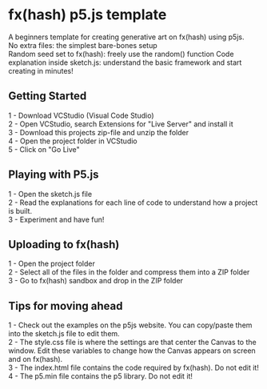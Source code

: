 # fx(hash) p5.js template
A beginners template for creating generative art on fx(hash) using p5js. </br>
No extra files: the simplest bare-bones setup </br>
Random seed set to fx(hash): freely use the random() function
Code explanation inside sketch.js: understand the basic framework and start creating in minutes!


<h2>Getting Started</h2>

1 - Download VCStudio (Visual Code Studio) </br>
2 - Open VCStudio, search Extensions for "Live Server" and install it </br>
3 - Download this projects zip-file and unzip the folder </br>
4 - Open the project folder in VCStudio </br>
5 - Click on "Go Live" </br>

<h2>Playing with P5.js</h2>

1 - Open the sketch.js file <br>
2 - Read the explanations for each line of code to understand how a project is built. <br>
3 - Experiment and have fun! </br>

<h2>Uploading to fx(hash)</h2>
1 - Open the project folder </br>
2 - Select all of the files in the folder and compress them into a ZIP folder </br>
3 - Go to fx(hash) sandbox and drop in the ZIP folder </br>

<h2>Tips for moving ahead</h2>
1 - Check out the examples on the p5js website. You can copy/paste them into the sketch.js file to edit them. </br>
2 - The style.css file is where the settings are that center the Canvas to the window. Edit these variables to change how the Canvas appears on screen and on fx(hash). </br>
3 - The index.html file contains the code required by fx(hash). Do not edit it! </br>
4 - The p5.min file contains the p5 library. Do not edit it! </br>
